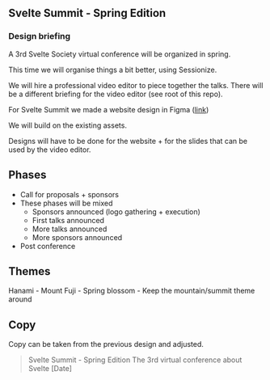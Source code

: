 ## Svelte Summit - Spring Edition

### Design briefing

A 3rd Svelte Society virtual conference will be organized in spring.

This time we will organise things a bit better, using Sessionize.

We will hire a professional video editor to piece together the talks. There will be a different briefing for the video editor (see root of this repo).

For Svelte Summit we made a website design in Figma (<a href="https://www.figma.com/file/eGZWK3nGZoOfvTDXzDE5bo/Svelte-Summit?node-id=0%3A1">link</a>)

We will build on the existing assets.

Designs will have to be done for the website + for the slides that can be used by the video editor.

## Phases

* Call for proposals + sponsors
* These phases will be mixed
    * Sponsors announced (logo gathering + execution)
    * First talks announced
    * More talks announced
    * More sponsors announced
* Post conference

## Themes

Hanami - Mount Fuji - Spring blossom - Keep the mountain/summit theme around

## Copy

Copy can be taken from the previous design and adjusted.

> Svelte Summit - Spring Edition
> The 3rd virtual conference about Svelte
> [Date]
